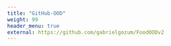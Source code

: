 ```yaml
---
title: "GitHub-OOD"
weight: 99
header_menu: true
external: https://github.com/gabrielgozum/FoodOODv2
---
```

